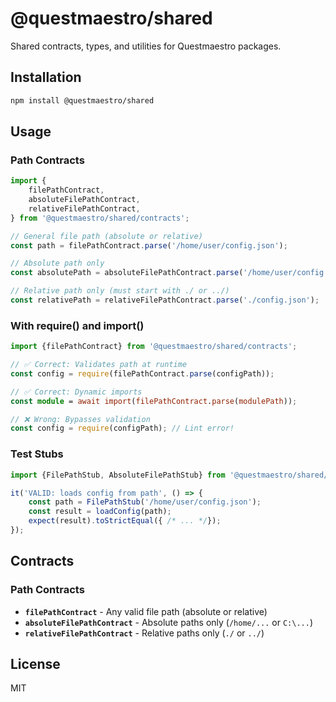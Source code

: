 # @questmaestro/shared

Shared contracts, types, and utilities for Questmaestro packages.

## Installation

```bash
npm install @questmaestro/shared
```

## Usage

### Path Contracts

```typescript
import {
    filePathContract,
    absoluteFilePathContract,
    relativeFilePathContract,
} from '@questmaestro/shared/contracts';

// General file path (absolute or relative)
const path = filePathContract.parse('/home/user/config.json');

// Absolute path only
const absolutePath = absoluteFilePathContract.parse('/home/user/config.json');

// Relative path only (must start with ./ or ../)
const relativePath = relativeFilePathContract.parse('./config.json');
```

### With require() and import()

```typescript
import {filePathContract} from '@questmaestro/shared/contracts';

// ✅ Correct: Validates path at runtime
const config = require(filePathContract.parse(configPath));

// ✅ Correct: Dynamic imports
const module = await import(filePathContract.parse(modulePath));

// ❌ Wrong: Bypasses validation
const config = require(configPath); // Lint error!
```

### Test Stubs

```typescript
import {FilePathStub, AbsoluteFilePathStub} from '@questmaestro/shared/contracts';

it('VALID: loads config from path', () => {
    const path = FilePathStub('/home/user/config.json');
    const result = loadConfig(path);
    expect(result).toStrictEqual({ /* ... */});
});
```

## Contracts

### Path Contracts

- **`filePathContract`** - Any valid file path (absolute or relative)
- **`absoluteFilePathContract`** - Absolute paths only (`/home/...` or `C:\...`)
- **`relativeFilePathContract`** - Relative paths only (`./` or `../`)

## License

MIT
